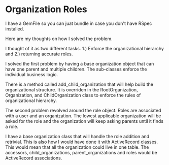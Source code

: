 # Organization Roles
I have a GemFile so you can juat bundle in case you don't have RSpec
installed.

Here are my thoughts on how I solved the problem.

I thought of it as two different tasks. 1.) Enforce the organizational
hierarchy and 2.) returning accurate roles.

I solved the first problem by having a base organization object that can
have one parent and multiple children. The sub-classes enforce the
individual business logic.

There is a method called add_child_organization that will
help build the organizational structure.  It is overriden in the
RootOrganization, Organization, and ChildOrganization class to enforce
the rules of organizational hierarchy.

The second problem revolved around the role object. Roles are associated with
a user and an organization.  The lowest applicable organization will be
asked for the role and the organization will keep asking parents until it finds a role.

I have a base organization class that will handle the role addition and
retrivial. This is also how I would have done it with ActiveRecord
classes. This would mean that all the organization could live in one
table. The accessors, child_organizations, parent_organizations and
roles would be ActiveRecord associations.
